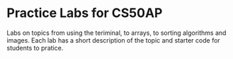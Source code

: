 # Practice Labs for CS50AP

Labs on topics from using the teriminal, to arrays, to sorting algorithms and images. Each lab has a short description of the topic and starter code for students to pratice.
